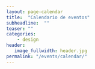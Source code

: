```yaml
---
layout: page-calendar
title:  "Calendario de eventos"
subheadline:  ""
teaser: ""
categories:
    - design
header:
   image_fullwidth: header.jpg
permalink: "/events/calendar/"
---
```


<div id='calendar'></div>